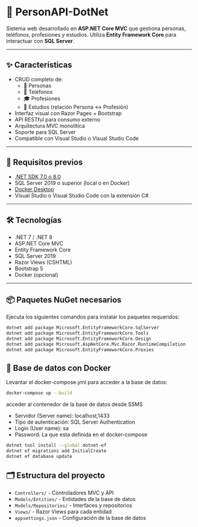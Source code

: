 ﻿# 📱 PersonAPI-DotNet

Sistema web desarrollado en **ASP.NET Core MVC** que gestiona personas, teléfonos, profesiones y estudios. Utiliza **Entity Framework Core** para interactuar con **SQL Server**.

---

## ✨ Características

- CRUD completo de:
  - 👤 Personas
  - 📱 Teléfonos
  - 🎓 Profesiones
  - 📘 Estudios (relación Persona ↔ Profesión)
- Interfaz visual con Razor Pages + Bootstrap
- API RESTful para consumo externo
- Arquitectura MVC monolítica
- Soporte para SQL Server
- Compatible con Visual Studio o Visual Studio Code

---

## 🔧 Requisitos previos

- [.NET SDK 7.0 o 8.0](https://dotnet.microsoft.com/en-us/download)
- SQL Server 2019 o superior (local o en Docker)
- [Docker Desktop](https://www.docker.com/products/docker-desktop)
- Visual Studio o Visual Studio Code con la extensión C#

---

## 🛠️ Tecnologías

- .NET 7 / .NET 8  
- ASP.NET Core MVC  
- Entity Framework Core  
- SQL Server 2019  
- Razor Views (CSHTML)  
- Bootstrap 5  
- Docker (opcional)  

---

## 📦 Paquetes NuGet necesarios

Ejecuta los siguientes comandos para instalar los paquetes requeridos:

```bash
dotnet add package Microsoft.EntityFrameworkCore.SqlServer
dotnet add package Microsoft.EntityFrameworkCore.Tools
dotnet add package Microsoft.EntityFrameworkCore.Design
dotnet add package Microsoft.AspNetCore.Mvc.Razor.RuntimeCompilation
dotnet add package Microsoft.EntityFrameworkCore.Proxies
```

## 🐳 Base de datos con Docker

Levantar el docker-compose.yml para acceder a la base de datos:

```bash
docker-compose up --build
```

acceder al contenedor de la base de datos desde SSMS
- Servidor (Server name): localhost,1433
- Tipo de autenticación: SQL Server Authentication
- Login (User name): sa
- Password: La que esta definida en el docker-compose

```bash
dotnet tool install --global dotnet-ef
dotnet ef migrations add InitialCreate
dotnet ef database update 
```

## 🗂️ Estructura del proyecto

- `Controllers/` - Controladores MVC y API
- `Models/Entities/` - Entidades de la base de datos
- `Models/Repositories/` - Interfaces y repositorios
- `Views/` - Razor Views para cada entidad
- `appsettings.json` - Configuración de la base de datos

